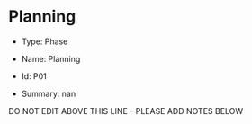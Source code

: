 # Planning

* Type: Phase

* Name: Planning

* Id: P01

* Summary: nan

DO NOT EDIT ABOVE THIS LINE - PLEASE ADD NOTES BELOW